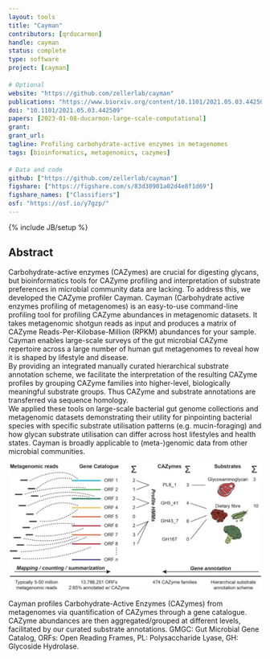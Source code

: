 ```yaml
---
layout: tools
title: "Cayman"
contributors: [qrducarmon]
handle: cayman
status: complete
type: software
project: [cayman]

# Optional
website: "https://github.com/zellerlab/cayman"
publications: "https://www.biorxiv.org/content/10.1101/2021.05.03.442509v1"
doi: "10.1101/2021.05.03.442509"
papers: [2023-01-08-ducarmon-large-scale-computational]
grant: 
grant_url: 
tagline: Profiling carbohydrate-active enzymes in metagenomes
tags: [bioinformatics, metagenomics, cazymes]

# Data and code
github: ["https://github.com/zellerlab/cayman"]
figshare: ["https://figshare.com/s/83d30901a02d4e8f1d69"]
figshare_names: ["Classifiers"]
osf: "https://osf.io/y7gzp/"
---
```

{% include JB/setup %}

## Abstract

Carbohydrate-active enzymes (CAZymes) are crucial for digesting glycans, but bioinformatics tools for CAZyme profiling and interpretation of substrate preferences in microbial community data are lacking. To address this, we developed the CAZyme profiler Cayman. Cayman (Carbohydrate active enzymes profiling of metagenomes) is an easy-to-use command-line profiling tool for profiling CAZyme abundances in metagenomic datasets. It takes metagenomic shotgun reads as input and produces a matrix of CAZyme Reads-Per-Kilobase-Million (RPKM) abundances for your sample. Cayman enables large-scale surveys of the gut microbial CAZyme repertoire across a large number of human gut metagenomes to reveal how it is shaped by lifestyle and disease.  
By providing an integrated manually curated hierarchical substrate annotation scheme, we facilitate the interpretation of the resulting CAZyme profiles by grouping CAZyme families into higher-level, biologically meaningful substrate groups. Thus CAZyme and substrate annotations are transferred via sequence homology.  
We applied these tools on large-scale bacterial gut genome collections and metagenomic datasets demonstrating their utility for pinpointing bacterial species with specific substrate utilisation patterns (e.g. mucin-foraging) and how glycan substrate utilisation can differ across host lifestyles and health states. Cayman is broadly applicable to (meta-)genomic data from other microbial communities.  

![Cayman overview](/assets/images/tools/2024-01-08-cayman-overview.jpg)

Cayman profiles Carbohydrate-Active Enzymes (CAZymes) from metagenomes via quantification of CAZymes through a gene catalogue. CAZyme abundances are then aggregated/grouped at different levels, facilitated by our curated substrate annotations. GMGC: Gut Microbial Gene Catalog, ORFs: Open Reading Frames, PL: Polysaccharide Lyase, GH: Glycoside Hydrolase.
